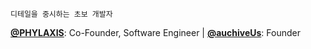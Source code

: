 ```
디테일을 중시하는 초보 개발자
```

[**@PHYLAXIS**](https://github.com/PHYLAXIS-NET): Co-Founder, Software Engineer
|
[**@auchiveUs**](https://github.com/auchiveUs): Founder
